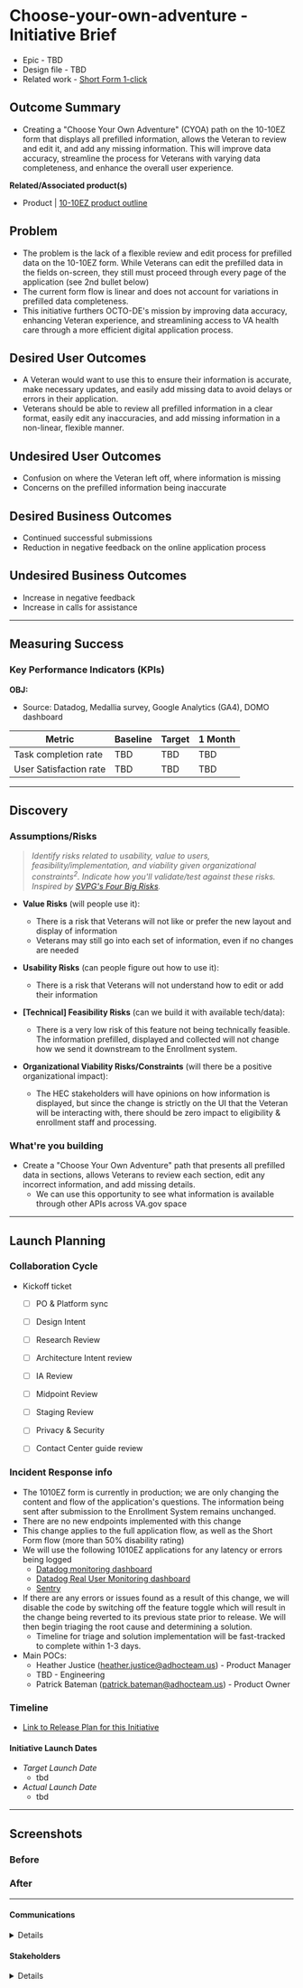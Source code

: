# Choose-your-own-adventure - Initiative Brief
- Epic - TBD
- Design file - TBD
- Related work - [Short Form 1-click](https://github.com/department-of-veterans-affairs/va.gov-team/blob/master/products/health-care/application/va-application/Short%20Form%20-%201-click/Short%20Form%201-click%20-%20Initiative%20Brief.md)

## Outcome Summary
- Creating a "Choose Your Own Adventure" (CYOA) path on the 10-10EZ form that displays all prefilled information, allows the Veteran to review and edit it, and add any missing information. This will improve data accuracy, streamline the process for Veterans with varying data completeness, and enhance the overall user experience.

**Related/Associated product(s)**
- Product | [10-10EZ product outline](https://github.com/department-of-veterans-affairs/va.gov-team/blob/master/products/health-care/application/va-application/10-10EZ%20Health%20Care%20Application%20Product%20Outline.md)

## Problem
- The problem is the lack of a flexible review and edit process for prefilled data on the 10-10EZ form. While Veterans can edit the prefilled data in the fields on-screen, they still must proceed through every page of the application (see 2nd bullet below)
- The current form flow is linear and does not account for variations in prefilled data completeness.
- This initiative furthers OCTO-DE's mission by improving data accuracy, enhancing Veteran experience, and streamlining access to VA health care through a more efficient digital application process.

## Desired User Outcomes
- A Veteran would want to use this to ensure their information is accurate, make necessary updates, and easily add missing data to avoid delays or errors in their application.
- Veterans should be able to review all prefilled information in a clear format, easily edit any inaccuracies, and add missing information in a non-linear, flexible manner.

## Undesired User Outcomes
- Confusion on where the Veteran left off, where information is missing
- Concerns on the prefilled information being inaccurate

## Desired Business Outcomes
- Continued successful submissions
- Reduction in negative feedback on the online application process

## Undesired Business Outcomes
- Increase in negative feedback
- Increase in calls for assistance

---
## Measuring Success

### Key Performance Indicators (KPIs)

**OBJ:**
- Source: Datadog, Medallia survey, Google Analytics (GA4), DOMO dashboard

| Metric| Baseline | Target | 1 Month|
|-------| ------- | ------- | -------|
|Task completion rate | TBD | TBD | TBD |
|User Satisfaction rate |TBD | TBD | TBD |
---

## Discovery
### Assumptions/Risks
> *Identify risks related to usability, value to users, feasibility/implementation, and viability given organizational constraints<sup>2</sup>. 
> Indicate how you'll validate/test against these risks. Inspired by [SVPG's Four Big Risks](https://www.svpg.com/four-big-risks/).*

- **Value Risks** (will people use it): 
  - There is a risk that Veterans will not like or prefer the new layout and display of information
  - Veterans may still go into each set of information, even if no changes are needed
- **Usability Risks** (can people figure out how to use it):
  - There is a risk that Veterans will not understand how to edit or add their information
- **[Technical] Feasibility Risks** (can we build it with available tech/data):
  - There is a very low risk of this feature not being technically feasible.  The information prefilled, displayed and collected will not change how we send it downstream to the Enrollment system.
  
- **Organizational Viability Risks/Constraints** (will there be a positive organizational impact):
  - The HEC stakeholders will have opinions on how information is displayed, but since the change is strictly on the UI that the Veteran will be interacting with, there should be zero impact to eligibility & enrollment staff and processing.

### What're you building
- Create a "Choose Your Own Adventure" path that presents all prefilled data in sections, allows Veterans to review each section, edit any incorrect information, and add missing details.
     - We can use this opportunity to see what information is available through other APIs across VA.gov space

--- 

## Launch Planning
### Collaboration Cycle

- Kickoff ticket
   - [ ] PO & Platform sync
   - [ ] Design Intent
   - [ ]  Research Review
   - [ ]  Architecture Intent review
   - [ ]  IA Review
   - [ ]  Midpoint Review
   - [ ]  Staging Review
   - [ ]  Privacy & Security
   - [ ]  Contact Center guide review


### Incident Response info
- The 1010EZ form is currently in production; we are only changing the content and flow of the application's questions.  The information being sent after submission to the Enrollment System remains unchanged.
- There are no new endpoints implemented with this change
- This change applies to the full application flow, as well as the Short Form flow (more than 50% disability rating) 
- We will use the following 1010EZ applications for any latency or errors being logged
     - [Datadog monitoring dashboard](https://app.datadoghq.com/dashboard/8it-wik-f5q/vsa-1010-team)
     - [Datadog Real User Monitoring dashboard](https://vagov.ddog-gov.com/rum/performance-monitoring?query=%40application.id%3A9d5155fd-8623-4bc9-8580-ad8ec2cdd7fa&from_ts=1687971959215&to_ts=1688058359215&live=true)
     - [Sentry](http://sentry.vfs.va.gov/organizations/vsp/issues/)
- If there are any errors or issues found as a result of this change, we will disable the code by switching off the feature toggle which will result in the change being reverted to its previous state prior to release.  We will then begin triaging the root cause and determining a solution.
     - Timeline for triage and solution implementation will be fast-tracked to complete within 1-3 days.
- Main POCs:
     - Heather Justice (heather.justice@adhocteam.us) - Product Manager
     - TBD - Engineering
     - Patrick Bateman (patrick.bateman@adhocteam.us) - Product Owner

### Timeline 

* [Link to Release Plan for this Initiative](TBD)

#### Initiative Launch Dates
- *Target Launch Date*
  - tbd
- *Actual Launch Date* 
  - tbd

---
   
## Screenshots

### Before

### After

---

#### Communications

<details>

- Team Name: 10-10  Health Apps
- GitHub Label(s): 1010-team
- Slack channel:  1010-health-apps
- Product POCs: Heather Justice

</details>


#### Stakeholders
<details>
  
- Office/Department: OCTO-DE
- Contact(s): Patrick Bateman, Lauren Alexanderson
 
</details>

